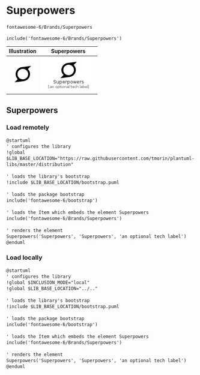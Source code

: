 # Superpowers


```text
fontawesome-6/Brands/Superpowers
```

```text
include('fontawesome-6/Brands/Superpowers')
```



| Illustration | Superpowers |
| :---: | :---: |
| ![illustration for Illustration](../../fontawesome-6/Brands/Superpowers.png) | ![illustration for Superpowers](../../fontawesome-6/Brands/Superpowers.Local.png) |




## Superpowers

### Load remotely
```plantuml
@startuml
' configures the library
!global $LIB_BASE_LOCATION="https://raw.githubusercontent.com/tmorin/plantuml-libs/master/distribution"

' loads the library's bootstrap
!include $LIB_BASE_LOCATION/bootstrap.puml

' loads the package bootstrap
include('fontawesome-6/bootstrap')

' loads the Item which embeds the element Superpowers
include('fontawesome-6/Brands/Superpowers')

' renders the element
Superpowers('Superpowers', 'Superpowers', 'an optional tech label')
@enduml
```

### Load locally
```plantuml
@startuml
' configures the library
!global $INCLUSION_MODE="local"
!global $LIB_BASE_LOCATION="../.."

' loads the library's bootstrap
!include $LIB_BASE_LOCATION/bootstrap.puml

' loads the package bootstrap
include('fontawesome-6/bootstrap')

' loads the Item which embeds the element Superpowers
include('fontawesome-6/Brands/Superpowers')

' renders the element
Superpowers('Superpowers', 'Superpowers', 'an optional tech label')
@enduml
```

